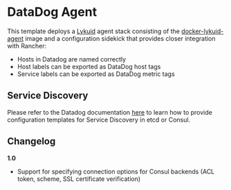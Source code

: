 # DataDog Agent

This template deploys a [Lykuid](https://www.lykuid.com/) agent stack consisting of the [docker-lykuid-agent](https://www.github.com/loopingz/docker-lykuid-agent) image and a configuration sidekick that provides closer integration with Rancher:

* Hosts in Datadog are named correctly
* Host labels can be exported as DataDog host tags
* Service labels can be exported as DataDog metric tags

## Service Discovery
Please refer to the Datadog documentation [here](http://docs.datadoghq.com/guides/servicediscovery/) to learn how to provide configuration templates for Service Discovery in etcd or Consul.

## Changelog

**1.0**

* Support for specifying connection options for Consul backends (ACL token, scheme, SSL certificate verification)